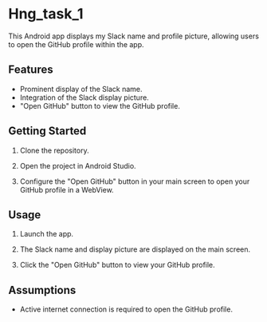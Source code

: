 # Hng_task_1
This  Android app displays my Slack name and profile picture, allowing users to open the GitHub profile within the app.

## Features

- Prominent display of the Slack name.
- Integration of the Slack display picture.
- "Open GitHub" button to view the GitHub profile.

## Getting Started

1. Clone the repository.

2. Open the project in Android Studio.

3. Configure the "Open GitHub" button in your main screen to open your GitHub profile in a WebView.

## Usage

1. Launch the app.

2. The Slack name and display picture are displayed on the main screen.

3. Click the "Open GitHub" button to view your GitHub profile.

## Assumptions

- Active internet connection is required to open the GitHub profile.
